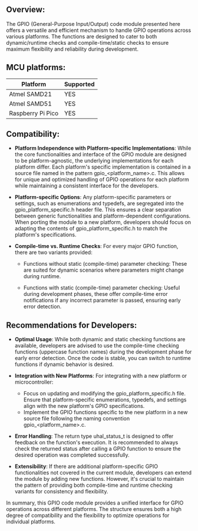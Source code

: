 ## Overview:

The GPIO (General-Purpose Input/Output) code module presented here offers a versatile and efficient mechanism to handle GPIO operations across various platforms. The functions are designed to cater to both dynamic/runtime checks and compile-time/static checks to ensure maximum flexibility and reliability during development.

## MCU platforms:

| Platform          | Supported |
| ----------------- | --------- |
| Atmel SAMD21      | YES       |
| Atmel SAMD51      | YES       |
| Raspberry Pi Pico | YES       |

## Compatibility:

- **Platform Independence with Platform-specific Implementations**: While the core functionalities and interface of the GPIO module are designed to be platform-agnostic, the underlying implementations for each platform differ. Each platform's specific implementation is contained in a source file named in the pattern gpio_<platform_name\>.c. This allows for unique and optimized handling of GPIO operations for each platform while maintaining a consistent interface for the developers.

- **Platform-specific Options**: Any platform-specific parameters or settings, such as enumerations and typedefs, are segregated into the gpio_platform_specific.h header file. This ensures a clear separation between generic functionalities and platform-dependent configurations. When porting the module to a new platform, developers should focus on adapting the contents of gpio_platform_specific.h to match the platform's specifications.

- **Compile-time vs. Runtime Checks**: For every major GPIO function, there are two variants provided:
  
	- Functions without static (compile-time) parameter checking: These are suited for dynamic scenarios where parameters might change during runtime.

	- Functions with static (compile-time) parameter checking: Useful during development phases, these offer compile-time error notifications if any incorrect parameter is passed, ensuring early error detection.

## Recommendations for Developers:

- **Optimal Usage**: While both dynamic and static checking functions are available, developers are advised to use the compile-time checking functions (uppercase function names) during the development phase for early error detection. Once the code is stable, you can switch to runtime functions if dynamic behavior is desired.

- **Integration with New Platforms**: For integrating with a new platform or microcontroller:
  
	- Focus on updating and modifying the gpio_platform_specific.h file. Ensure that platform-specific enumerations, typedefs, and settings align with the new platform's GPIO specifications.
	- Implement the GPIO functions specific to the new platform in a new source file following the naming convention gpio_<platform_name\>.c.

- **Error Handling**: The return type uhal_status_t is designed to offer feedback on the function's execution. It is recommended to always check the returned status after calling a GPIO function to ensure the desired operation was completed successfully.

- **Extensibility**: If there are additional platform-specific GPIO functionalities not covered in the current module, developers can extend the module by adding new functions. However, it's crucial to maintain the pattern of providing both compile-time and runtime checking variants for consistency and flexibility.

In summary, this GPIO code module provides a unified interface for GPIO operations across different platforms. The structure ensures both a high degree of compatibility and the flexibility to optimize operations for individual platforms.
